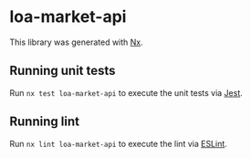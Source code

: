# loa-market-api

This library was generated with [Nx](https://nx.dev).

## Running unit tests

Run `nx test loa-market-api` to execute the unit tests via [Jest](https://jestjs.io).

## Running lint

Run `nx lint loa-market-api` to execute the lint via [ESLint](https://eslint.org/).
